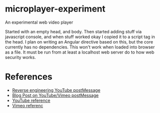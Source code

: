 microplayer-experiment
======================

An experimental web video player

Started with an empty head, and body. Then started adding stuff via javascript console, and when stuff worked okay I copied it to a script tag in the head. I plan on writing an Angular directive based on this, but the core currently has no dependencies. This won't work when loaded into browser as a file. It must be run from at least a localhost web server do to how web security works. 

# References

* [Reverse engineering YouTube postMessage](http://stackoverflow.com/questions/7443578/youtube-iframe-api-how-do-i-control-a-iframe-player-thats-already-in-the-html)
* [Blog Post on YouTube/Vimeo postMessage](https://eamann.com/tech/youtube-postmessage/)
* [YouTube reference](https://developers.google.com/youtube/js_api_reference)
* [Vimeo referenc](http://developer.vimeo.com/player/js-api#universal-with-postmessage)
